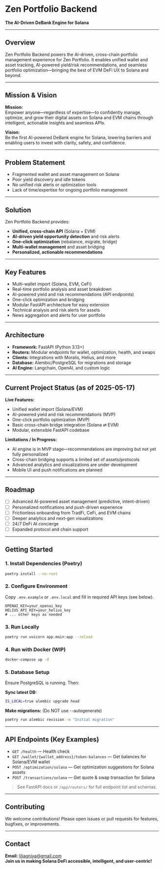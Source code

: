 # Zen Portfolio Backend

**The AI-Driven DeBank Engine for Solana**

---

## Overview

Zen Portfolio Backend powers the AI-driven, cross-chain portfolio management experience for Zen Portfolio. It enables unified wallet and asset tracking, AI-powered yield/risk recommendations, and seamless portfolio optimization—bringing the best of EVM DeFi UX to Solana and beyond.

---

## Mission & Vision

**Mission:**  
Empower anyone—regardless of expertise—to confidently manage, optimize, and grow their digital assets on Solana and EVM chains through intelligent, actionable insights and seamless APIs.

**Vision:**  
Be the first AI-powered DeBank engine for Solana, lowering barriers and enabling users to invest with clarity, safety, and confidence.

---

## Problem Statement

- Fragmented wallet and asset management on Solana
- Poor yield discovery and idle tokens
- No unified risk alerts or optimization tools
- Lack of time/expertise for ongoing portfolio management

---

## Solution

Zen Portfolio Backend provides:

- **Unified, cross-chain API** (Solana + EVM)
- **AI-driven yield opportunity detection** and risk alerts
- **One-click optimization** (rebalance, migrate, bridge)
- **Multi-wallet management** and asset bridging
- **Personalized, actionable recommendations**

---

## Key Features

- Multi-wallet import (Solana, EVM, CeFi)
- Real-time portfolio analysis and asset breakdown
- AI-powered yield and risk recommendations (API endpoints)
- One-click optimization and bridging
- Modular FastAPI architecture for easy extension
- Technical analysis and risk alerts for assets
- News aggregation and alerts for user portfolio

---

## Architecture

- **Framework:** FastAPI (Python 3.13+)
- **Routers:** Modular endpoints for wallet, optimization, health, and swaps
- **Clients:** Integrations with Moralis, Helius, and more
- **Database:** Alembic/PostgreSQL for migrations and storage
- **AI Engine:** Langchain, OpenAI, and custom logic

---

## Current Project Status (as of 2025-05-17)

**Live Features:**
- Unified wallet import (Solana/EVM)
- AI-powered yield and risk recommendations (MVP)
- One-click portfolio optimization (MVP)
- Basic cross-chain bridge integration (Solana ⇄ EVM)
- Modular, extensible FastAPI codebase

**Limitations / In Progress:**
- AI engine is in MVP stage—recommendations are improving but not yet fully personalized
- Cross-chain bridging supports a limited set of assets/protocols
- Advanced analytics and visualizations are under development
- Mobile UI and push notifications are planned

---

## Roadmap

- [ ] Advanced AI-powered asset management (predictive, intent-driven)
- [ ] Personalized notifications and push-driven experience
- [ ] Frictionless onboarding from TradFi, CeFi, and EVM chains
- [ ] Deeper analytics and next-gen visualizations
- [ ] 24/7 DeFi AI concierge
- [ ] Expanded protocol and chain support

---

## Getting Started

### 1. Install Dependencies (Poetry)

```bash
poetry install --no-root
```

### 2. Configure Environment

Copy `.env.example` or `.env.local` and fill in required API keys (see below).

```env
OPENAI_KEY=your_openai_key
HELIUS_API_KEY=your_helius_key
# ... other keys as needed
```

### 3. Run Locally

```bash
poetry run uvicorn app.main:app --reload
```

### 4. Run with Docker (WIP)

```bash
docker-compose up -d
```

### 5. Database Setup

Ensure PostgreSQL is running. Then:

**Sync latest DB:**
```bash
IS_LOCAL=true alembic upgrade head
```

**Make migrations:** (Do NOT use --autogenerate)
```bash
poetry run alembic revision -m "Initial migration"
```

---

## API Endpoints (Key Examples)

- `GET /health` — Health check
- `GET /wallet/{wallet_address}/token-balances` — Get balances for Solana/EVM wallet
- `POST /optimization/solana` — Get optimization suggestions for Solana assets
- `POST /transactions/solana` — Get quote & swap transaction for Solana

> See FastAPI docs or `/app/routers/` for full endpoint list and schemas.

---

## Contributing

We welcome contributions! Please open issues or pull requests for features, bugfixes, or improvements.

---

## Contact

**Email:** liliagnjya@gmail.com  
**Join us in making Solana DeFi accessible, intelligent, and user-centric!**
